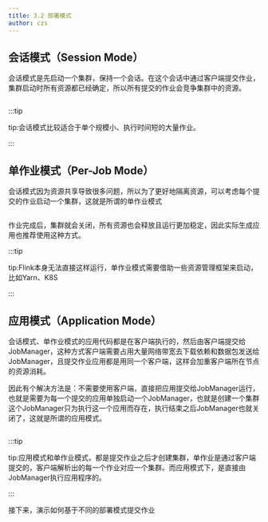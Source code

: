 ```yaml
---
title: 3.2 部署模式
author: czs
---
```


## 会话模式（Session Mode）

会话模式是先启动一个集群，保持一个会话。在这个会话中通过客户端提交作业，集群启动时所有资源都已经确定，所以所有提交的作业会竞争集群中的资源。

<img :src="$withBase('/2.png')">

:::tip

tip:会话模式比较适合于单个规模小、执行时间短的大量作业。

:::

## 单作业模式（Per-Job Mode）

会话模式因为资源共享导致很多问题，所以为了更好地隔离资源，可以考虑每个提交的作业启动一个集群，这就是所谓的单作业模式

<img :src="$withBase('/3.png')">

作业完成后，集群就会关闭，所有资源也会释放且运行更加稳定，因此实际生成应用也推荐使用这种方式。

:::tip

tip:Flink本身无法直接这样运行，单作业模式需要借助一些资源管理框架来启动，比如Yarn、K8S

:::

## 应用模式（Application Mode）

会话模式、单作业模式的应用代码都是在客户端执行的，然后由客户端提交给JobManager，这种方式客户端需要占用大量网络带宽去下载依赖和数据包发送给JobManager，且提交作业应用都是用同一个客户端，这样会加重客户端所在节点的资源消耗。

因此有个解决方法是：不需要使用客户端，直接把应用提交给JobManager运行，也就是需要为每一个提交的应用单独启动一个JobManager，也就是创建一个集群这个JobManager只为执行这一个应用而存在，执行结束之后JobManager也就关闭了，这就是所谓的应用模式。

<img :src="$withBase('/4.png')">

:::tip

tip:应用模式和单作业模式，都是提交作业之后才创建集群，单作业是通过客户端提交的，客户端解析出的每一个作业对应一个集群。而应用模式下，是直接由JobManager执行应用程序的。

:::



接下来，演示如何基于不同的部署模式提交作业



